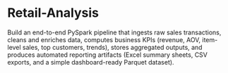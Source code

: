 # Retail-Analysis
Build an end-to-end PySpark pipeline that ingests raw sales transactions, cleans and enriches data, computes business KPIs (revenue, AOV, item-level sales, top customers, trends), stores aggregated outputs, and produces automated reporting artifacts (Excel summary sheets, CSV exports, and a simple dashboard-ready Parquet dataset).
